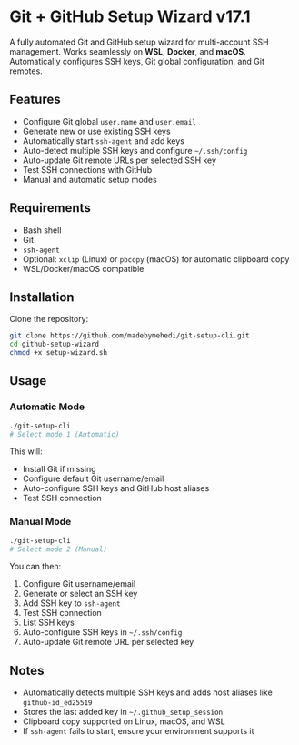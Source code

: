 # Git + GitHub Setup Wizard v17.1

A fully automated Git and GitHub setup wizard for multi-account SSH management. Works seamlessly on **WSL**, **Docker**, and **macOS**. Automatically configures SSH keys, Git global configuration, and Git remotes.

## Features

- Configure Git global `user.name` and `user.email`
- Generate new or use existing SSH keys
- Automatically start `ssh-agent` and add keys
- Auto-detect multiple SSH keys and configure `~/.ssh/config`
- Auto-update Git remote URLs per selected SSH key
- Test SSH connections with GitHub
- Manual and automatic setup modes

## Requirements

- Bash shell
- Git
- `ssh-agent`
- Optional: `xclip` (Linux) or `pbcopy` (macOS) for automatic clipboard copy
- WSL/Docker/macOS compatible

## Installation

Clone the repository:

```bash
git clone https://github.com/madebymehedi/git-setup-cli.git
cd github-setup-wizard
chmod +x setup-wizard.sh
````

## Usage

### Automatic Mode

```bash
./git-setup-cli
# Select mode 1 (Automatic)
```

This will:

* Install Git if missing
* Configure default Git username/email
* Auto-configure SSH keys and GitHub host aliases
* Test SSH connection

### Manual Mode

```bash
./git-setup-cli
# Select mode 2 (Manual)
```

You can then:

1. Configure Git username/email
2. Generate or select an SSH key
3. Add SSH key to `ssh-agent`
4. Test SSH connection
5. List SSH keys
6. Auto-configure SSH keys in `~/.ssh/config`
7. Auto-update Git remote URL per selected key

## Notes

* Automatically detects multiple SSH keys and adds host aliases like `github-id_ed25519`
* Stores the last added key in `~/.github_setup_session`
* Clipboard copy supported on Linux, macOS, and WSL
* If `ssh-agent` fails to start, ensure your environment supports it
